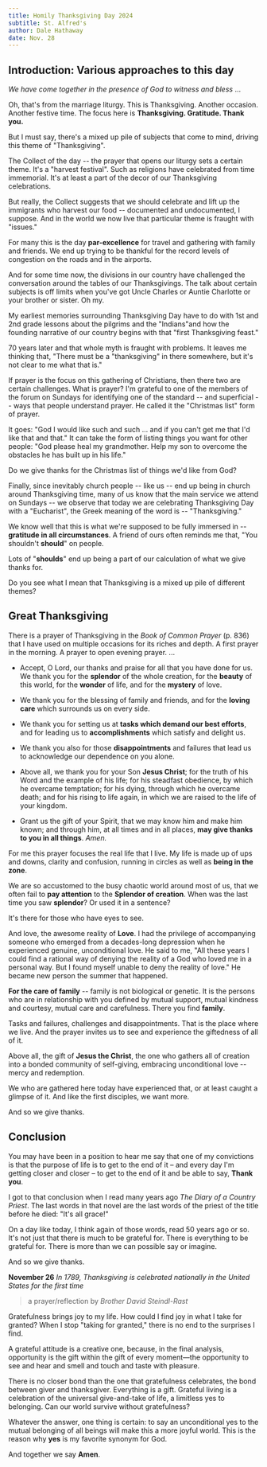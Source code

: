 ```yaml
---
title: Homily Thanksgiving Day 2024
subtitle: St. Alfred's 
author: Dale Hathaway
date: Nov. 28
---
```


## Introduction: Various approaches to this day


*We have come together in the presence of God to witness and bless* ...

Oh, that's from the marriage liturgy. This is Thanksgiving. Another occasion. Another festive time. The focus here is **Thanksgiving. Gratitude. Thank you.**

But I must say, there's a mixed up pile of subjects that come to mind, driving this theme of "Thanksgiving".  

The Collect of the day -- the prayer that opens our liturgy sets a certain theme. It's a "harvest festival". Such as religions have celebrated from time immemorial. It's at least a part of the decor of our Thanksgiving celebrations.

But really, the Collect suggests that we should celebrate and lift up the immigrants who harvest our food -- documented and undocumented, I suppose. And in the world we now live that particular theme is fraught with "issues."

For many this is the day **par-excellence** for travel and gathering with family and friends. We end up trying to be thankful for the record levels of congestion on the roads and in the airports.

And for some time now, the divisions in our country have challenged the conversation around the tables of our Thanksgivings. The talk about certain subjects is off limits when you've got Uncle Charles or Auntie Charlotte or your brother or sister. Oh my.

My earliest memories surrounding Thanksgiving Day have to do with 1st and 2nd grade lessons about the pilgrims and the "Indians"and how the founding narrative of our country begins with that "first Thanksgiving feast." 

70 years later and that whole myth is fraught with problems. It leaves me thinking that, "There must be a "thanksgiving" in there somewhere, but it's not clear to me what that is."

If prayer is the focus on this gathering of Christians, then there two are certain challenges. What is prayer? I'm grateful to one of the members of the forum on Sundays for identifying one of the standard -- and superficial -- ways that people understand prayer. He called it the "Christmas list" form of prayer. 

It goes: "God I would like such and such ... and if you can't get me that I'd like that and that." It can take the form of listing things you want for other people: "God please heal my grandmother. Help my son to overcome the obstacles he has built up in his life."

Do we give thanks for the Christmas list of things we'd like from God?

Finally, since inevitably church people -- like us --  end up being in church around Thanksgiving time, many of us know that the main service we attend on Sundays -- we observe that today we are celebrating Thanksgiving Day with a "Eucharist", the Greek meaning of the word is -- "Thanksgiving."

We know well that this is what we're supposed to be fully immersed in -- **gratitude in all circumstances**. A friend of ours often reminds me that, "You shouldn't **should**" on people.

Lots of "**shoulds**" end up being a part of our calculation of what we give thanks for. 

Do you see what I mean that Thanksgiving is a mixed up pile of different themes?


## Great Thanksgiving

There is a prayer of Thanksgiving in the *Book of Common Prayer* (p. 836) that I have used on multiple occasions for its riches and depth. A first prayer in the morning. A prayer to open evening prayer. ...

- Accept, O Lord, our thanks and praise for all that you have
  done for us. We thank you for the **splendor** of the whole
  creation, for the **beauty** of this world, for the **wonder** of life, and for the **mystery** of love.


- We thank you for the blessing of family and friends, and for
  the **loving care** which surrounds us on every side.

- We thank you for setting us at **tasks which demand our best
  efforts**, and for leading us to **accomplishments** which satisfy
  and delight us.

- We thank you also for those **disappointments** and failures
  that lead us to acknowledge our dependence on you alone.


- Above all, we thank you for your Son **Jesus Christ**; for the
  truth of his Word and the example of his life; for his steadfast
  obedience, by which he overcame temptation; for his dying,
  through which he overcame death; and for his rising to life
  again, in which we are raised to the life of your kingdom.


- Grant us the gift of your Spirit, that we may know him and
  make him known; and through him, at all times and in all
  places, **may give thanks to you in all things**. *Amen.*


For me this prayer focuses the real life that I live. My life is made up of ups and downs, clarity and confusion, running in circles as well as **being in the zone**.

We are so accustomed to the busy chaotic world around most of us, that we often fail to **pay attention** to the **Splendor of creation**. When was the last time you saw **splendor**? Or used it in a sentence? 

It's there for those who have eyes to see.


And love, the awesome reality of **Love**. I had the privilege of accompanying someone who emerged from a decades-long depression when he experienced genuine, unconditional love. He said to me, "All these years I could find a rational way of denying the reality of a God who loved me in a personal way. But I found myself unable to deny the reality of love." He became new person the summer that happened.


**For the care of family** -- family is not biological or genetic. It is the persons who are in relationship with you defined by mutual support, mutual kindness and courtesy, mutual care and carefulness. There you find **family**.

Tasks and failures, challenges and disappointments. That is the place where we live. And the prayer invites us to see and experience the giftedness of all of it.

Above all, the gift of **Jesus the Christ**, the one who gathers all of creation into a bonded community of self-giving, embracing unconditional love -- mercy and redemption. 

We who are gathered here today have experienced that, or at least caught a glimpse of it. And like the first disciples, we want more.

And so we give thanks.

## Conclusion


You may have been in a position to hear me say that one of my convictions is that the purpose of life is to get to the end of it – and every day I'm getting closer and closer – to get to the end of it and be able to say, **Thank you**.

I got to that conclusion when I read many years ago *The Diary of a Country Priest*. The last words in that novel are the last words of the priest of the title before he died: "It's all grace!"

On a day like today, I think again of those words, read 50 years ago or so. It's not just that there is much to be grateful for. There is everything to be grateful for. There is more than we can possible say or imagine. 


And so we give thanks.

**November 26**
*In 1789, Thanksgiving is celebrated nationally in the United States for the first time*



> a prayer/reflection by *Brother David Steindl-Rast*

Gratefulness brings joy to my life. How could I find joy in what I take for granted? When I stop "taking for granted," there is no end to the surprises I find.



A grateful attitude is a creative one, because, in the final analysis, opportunity is the gift within the gift of every moment—the opportunity to see and hear and smell and touch and taste with pleasure.



There is no closer bond than the one that gratefulness celebrates, the bond between giver and thanksgiver. Everything is a gift. Grateful living is a celebration of the universal give-and-take of life, a limitless yes to belonging.
Can our world survive without gratefulness?



Whatever the answer, one thing is certain: to say an unconditional yes to the mutual belonging of all beings will make this a more joyful world. This is the reason why **yes** is my favorite synonym for God.

And together we say **Amen**.

